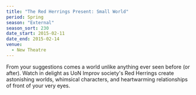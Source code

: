 ```yaml
---
title: "The Red Herrings Present: Small World"
period: Spring
season: "External"
season_sort: 230
date_start: 2015-02-11
date_end: 2015-02-14
venue:
  - New Theatre
---
```


From your suggestions comes a world unlike anything ever seen before (or after). Watch in delight as UoN Improv society's Red Herrings create astonishing worlds, whimsical characters, and heartwarming relationships of front of your very eyes.
